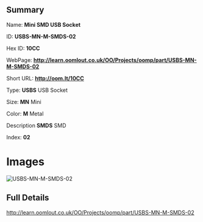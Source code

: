 

## Summary
 
Name: __Mini SMD USB Socket__

ID: __USBS-MN-M-SMDS-02__

Hex ID: __10CC__

WebPage: __http://learn.oomlout.co.uk/OO/Projects/oomp/part/USBS-MN-M-SMDS-02__

Short URL: __http://oom.lt/10CC__


Type: __USBS__ USB Socket 

Size: __MN__ Mini 

Color: __M__ Metal 

Description __SMDS__ SMD 

Index: __02__


 # Images
![USBS-MN-M-SMDS-02](http://oomlout.com/oomp-gen/parts/USBS-MN-M-SMDS-02/USBS-MN-M-SMDS-02_420.jpg)



 ## Full Details

 http://learn.oomlout.co.uk/OO/Projects/oomp/part/USBS-MN-M-SMDS-02















